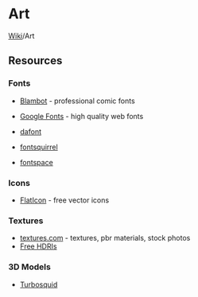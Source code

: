 # Art
[Wiki](../readme.md)/Art

## Resources

### Fonts
* [Blambot](http://www.blambot.com/) - professional comic fonts
* [Google Fonts](https://fonts.google.com/) - high quality web fonts

* [dafont](https://www.dafont.com/de/)
* [fontsquirrel](https://www.fontsquirrel.com/)
* [fontspace](http://www.fontspace.com/)

### Icons
* [FlatIcon](https://www.flaticon.com/) - free vector icons

### Textures
* [textures.com](https://www.textures.com/) - textures, pbr materials, stock photos
* [Free HDRIs](https://www.eisklotz.com/products/hdri/)

### 3D Models
* [Turbosquid](https://www.turbosquid.com/)
